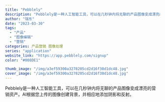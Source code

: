 ```yaml
---
title: "Pebblely"
description: "Pebblely是一种人工智能工具，可以在几秒钟内将无聊的产品图像变成漂亮的营销资产。AI根据您上传的图像创建背景，并相"
author: "瑞东"
date: "2023-03-30"
tags:
  - "产品"
  - "图像编辑"
  - "营销"
categories: 产品营销 图像处理
series: "application"
website_link: "https://app.pebblely.com/signup"
color: "#008DE1"

thumb_image: "/img/a3ef59300a3278205cd2d16f30d1dc48.jpg"
cover_image: "/img/a3ef59300a3278205cd2d16f30d1dc48.jpg"
---
```


Pebblely是一种人工智能工具，可以在几秒钟内将无聊的产品图像变成漂亮的营销资产。AI根据您上传的图像创建背景，并相应地添加阴影和反射。
